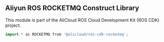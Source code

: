 ## Aliyun ROS ROCKETMQ Construct Library

This module is part of the AliCloud ROS Cloud Development Kit (ROS CDK) project.

```go
import * as ROCKETMQ from '@alicloud/ros-cdk-rocketmq';
```
